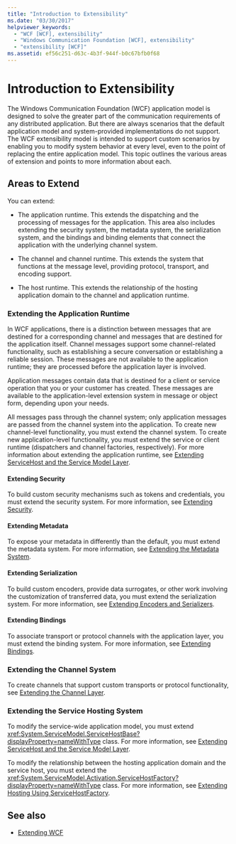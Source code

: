 ```yaml
---
title: "Introduction to Extensibility"
ms.date: "03/30/2017"
helpviewer_keywords: 
  - "WCF [WCF], extensibility"
  - "Windows Communication Foundation [WCF], extensibility"
  - "extensibility [WCF]"
ms.assetid: ef56c251-d63c-4b3f-944f-b0c67bfb0f68
---
```

# Introduction to Extensibility
The Windows Communication Foundation (WCF) application model is designed to solve the greater part of the communication requirements of any distributed application. But there are always scenarios that the default application model and system-provided implementations do not support. The WCF extensibility model is intended to support custom scenarios by enabling you to modify system behavior at every level, even to the point of replacing the entire application model. This topic outlines the various areas of extension and points to more information about each.  
  
## Areas to Extend  
 You can extend:  
  
- The application runtime. This extends the dispatching and the processing of messages for the application. This area also includes extending the security system, the metadata system, the serialization system, and the bindings and binding elements that connect the application with the underlying channel system.  
  
- The channel and channel runtime. This extends the system that functions at the message level, providing protocol, transport, and encoding support.  
  
- The host runtime. This extends the relationship of the hosting application domain to the channel and application runtime.  
  
### Extending the Application Runtime  
 In WCF applications, there is a distinction between messages that are destined for a corresponding channel and messages that are destined for the application itself. Channel messages support some channel-related functionality, such as establishing a secure conversation or establishing a reliable session. These messages are not available to the application runtime; they are processed before the application layer is involved.  
  
 Application messages contain data that is destined for a client or service operation that you or your customer has created. These messages are available to the application-level extension system in message or object form, depending upon your needs.  
  
 All messages pass through the channel system; only application messages are passed from the channel system into the application. To create new channel-level functionality, you must extend the channel system. To create new application-level functionality, you must extend the service or client runtime (dispatchers and channel factories, respectively). For more information about extending the application runtime, see [Extending ServiceHost and the Service Model Layer](./extending/extending-servicehost-and-the-service-model-layer.md).  
  
#### Extending Security  
 To build custom security mechanisms such as tokens and credentials, you must extend the security system. For more information, see [Extending Security](./extending/extending-security.md).  
  
#### Extending Metadata  
 To expose your metadata in differently than the default, you must extend the metadata system. For more information, see [Extending the Metadata System](./extending/extending-the-metadata-system.md).  
  
#### Extending Serialization  
 To build custom encoders, provide data surrogates, or other work involving the customization of transferred data, you must extend the serialization system. For more information, see [Extending Encoders and Serializers](./extending/extending-encoders-and-serializers.md).  
  
#### Extending Bindings  
 To associate transport or protocol channels with the application layer, you must extend the binding system. For more information, see [Extending Bindings](./extending/extending-bindings.md).  
  
### Extending the Channel System  
 To create channels that support custom transports or protocol functionality, see [Extending the Channel Layer](./extending/extending-the-channel-layer.md).  
  
### Extending the Service Hosting System  
 To modify the service-wide application model, you must extend <xref:System.ServiceModel.ServiceHostBase?displayProperty=nameWithType> class. For more information, see [Extending ServiceHost and the Service Model Layer](./extending/extending-servicehost-and-the-service-model-layer.md).  
  
 To modify the relationship between the hosting application domain and the service host, you must extend the <xref:System.ServiceModel.Activation.ServiceHostFactory?displayProperty=nameWithType> class. For more information, see [Extending Hosting Using ServiceHostFactory](./extending/extending-hosting-using-servicehostfactory.md).  
  
## See also

- [Extending WCF](./extending/index.md)
